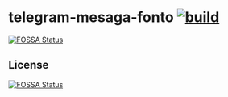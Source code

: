# telegram-mesaga-fonto [![build](https://github.com/MeowCat-Studio/telegram-mesaga-fonto/actions/workflows/build.yml/badge.svg)](https://github.com/MeowCat-Studio/telegram-message-source/actions/workflows/build.yml)
[![FOSSA Status](https://app.fossa.com/api/projects/git%2Bgithub.com%2FMesagisto%2Ftelegram-message-source.svg?type=shield)](https://app.fossa.com/projects/git%2Bgithub.com%2FMesagisto%2Ftelegram-message-source?ref=badge_shield)


## License
[![FOSSA Status](https://app.fossa.com/api/projects/git%2Bgithub.com%2FMesagisto%2Ftelegram-message-source.svg?type=large)](https://app.fossa.com/projects/git%2Bgithub.com%2FMesagisto%2Ftelegram-message-source?ref=badge_large)